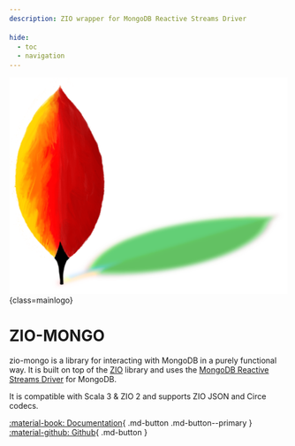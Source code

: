 ```yaml
---
description: ZIO wrapper for MongoDB Reactive Streams Driver

hide:
  - toc
  - navigation
---
```


![Logo](imgs/logo-medium.png){class=mainlogo}

# ZIO-MONGO

zio-mongo is a library for interacting with MongoDB in a purely functional way. It is built on top of the [ZIO](https://zio.dev) library and uses the [MongoDB Reactive Streams Driver](http://mongodb.github.io/mongo-java-driver/) for MongoDB.

It is compatible with Scala 3 &  ZIO 2 and supports ZIO JSON and Circe codecs.

[:material-book: Documentation](/getting-started/){ .md-button .md-button--primary }
[:material-github: Github](https://github.com/bilal-fazlani/zio-mongo){ .md-button }